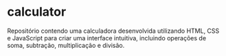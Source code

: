 # calculator
Repositório contendo uma calculadora desenvolvida utilizando HTML, CSS e JavaScript para criar uma interface intuitiva, incluindo operações de soma, subtração, multiplicação e divisão.
